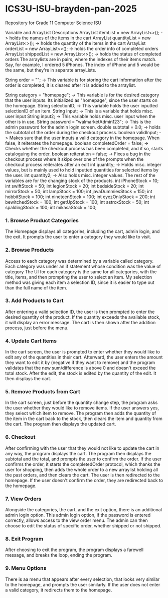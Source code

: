# ICS3U-ISU-brayden-pan-2025
Repository for Grade 11 Computer Science ISU

Variable and ArrayList Descriptions
ArrayList<String> itemList = new ArrayList<>(); -> holds the names of the items in the cart
ArrayList<Integer> quantityList = new ArrayList<>(); -> holds the quantity of the items in the cart
ArrayList<String> orderList = new ArrayList<>(); -> holds the order info of completed orders
ArrayList<String> shippedList = new ArrayList<>(); -> holds the status of completed orders
The arraylists are in pairs, where the indexes of their items match. Say, for example, I ordered 5 iPhones. 
The index of iPhone and 5 would be the same, but they're in separate arrayLists.

String order = ""; -> This variable is for storing the cart information after the order is completed, it is cleared after it is added to the arraylist.

String category = "homepage"; -> This variable is for the desired category that the user inputs. Its initialized as "homepage", since the user starts on the homepage.
String selectionID; -> This variable holds the user inputted selectionID of an item.
String input; -> This is a variable that holds misc. user input
String input2; -> This variable holds misc. user input when the other is in use.
String password = "walmarketAdmin123"; -> This is the admin password for the admin login screen.
double subtotal = 0.0; -> holds the subtotal of the order during the checkout process.
boolean validInput; -> Makes sure that the user inputs a valid category in the homepage. When false, it reiterates the homepage.
boolean completedOrder = false; -> Checks whether the checkout process has been completed, and if so, starts cataloguing the order.
boolean reiteration = false; -> Fixes a bug in the checkout process where it skips over one of the prompts when the checkout process reiterates after an edit
int quantity; -> Holds misc. integer values, but is mainly used to hold inputted quantities for selected items by the user.
int quantity2; -> Also holds misc. integer values.
The rest of the variables are for the changing stock of the products.
int iPhoneStock = 10;
int swiftStock = 50;
int legionStock = 20;
int bedsideStock = 20;
int mirrorStock = 50;
int lampStock = 100;
int javaDummiesStock = 150;
int hobbitStock = 100;
int nineteenStock = 100;
int eyezOnlyStock = 200;
int bewitchedStock = 100;
int getUpStock = 100;
int astroxStock = 50;
int spaldingStock = 100;
int mikasaStock = 100;
### 1. Browse Product Categories
The Homepage displays all categories, including the cart, admin login, and the exit.
It prompts the user to enter a category they would like to visit.
### 2. Browse Products
Access to each category was determined by a variable called category.
Each category was under an if statement whose condition was the value of category
The UI for each category is the same for all categories, with the title, items, and then prompting the user to select an item.
My selection method was giving each item a selection ID, since it is easier to type out than the full name of the item.
### 3. Add Products to Cart
After entering a valid selection ID, the user is then prompted to enter the desired quantity of the product. 
If the quantity exceeds the available stock, it will display an error message.
The cart is then shown after the addition process, just before the menu.
### 4. Update Cart Items
In the cart screen, the user is prompted to enter whether they would like to edit any of the quantities in their cart.
Afterward, the user enters the amount they want to edit it by (negative if they want to remove) and the program validates that the new sum/difference is above 0 and doesn't exceed the total stock.
After the edit, the stock is edited by the quantity of the edit.
It then displays the cart.
### 5. Remove Products from Cart
In the cart screen, just before the quantity change step, the program asks the user whether they would like to remove items.
If the user answers yes, they select which item to remove.
The program then adds the quantity of the item in the cart back to the stock, then clears the item and quantity from the cart.
The program then displays the updated cart.
### 6. Checkout
After confirming with the user that they would not like to update the cart in any way, the program displays the cart.
The program then displays the subtotal and the total, and prompts the user to confirm the order.
If the user confirms the order, it starts the completedOrder protocol, which thanks the user for shopping, then adds the whole order to a new arraylist holding all the past orders, and then clears the cart.
The user is then redirected to the homepage.
If the user doesn't confirm the order, they are redirected back to the homepage.
### 7. View Orders
Alongside the categories, the cart, and the exit option, there is an additional admin login option.
This admin login option, if the password is entered correctly, allows access to the view order menu.
The admin can then choose to edit the status of specific order, whether shipped or not shipped.
### 8. Exit Program
After choosing to exit the program, the program displays a farewell message, and breaks the loop, ending the program.
### 9. Menu Options
There is aa menu that appears after every selection, that looks very similar to the homepage, and prompts the user similarly. If the user does not enter a valid category, it redirects them to the homepage.

